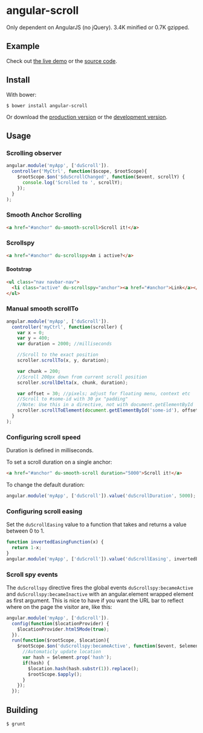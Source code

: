 angular-scroll
==============

Only dependent on AngularJS (no jQuery). 3.4K minified or 0.7K gzipped.

Example
-------
Check out [the live demo](http://durated.github.io/angular-scroll/) or the [source code](https://github.com/durated/angular-scroll/blob/master/example/index.html).

Install
-------
With bower:

    $ bower install angular-scroll

Or download the [production version](https://raw.github.com/durated/angular-scroll/master/angular-scroll.min.js) or the [development version](https://raw.github.com/durated/angular-scroll/master/angular-scroll.js).

Usage
-----

### Scrolling observer
```js
angular.module('myApp', ['duScroll']).
  controller('MyCtrl', function($scope, $rootScope){
    $rootScope.$on('$duScrollChanged', function($event, scrollY) {
      console.log('Scrolled to ', scrollY);
    });
  }
);
```

### Smooth Anchor Scrolling
```html
<a href="#anchor" du-smooth-scroll>Scroll it!</a>
```

### Scrollspy
```html
<a href="#anchor" du-scrollspy>Am i active?</a>
```

#### Bootstrap
```html
<ul class="nav navbar-nav">
  <li class="active" du-scrollspy="anchor"><a href="#anchor">Link</a></li>
</ul>
```


### Manual smooth scrollTo
```js
angular.module('myApp', ['duScroll']).
  controller('myCtrl', function(scroller) {
    var x = 0;
    var y = 400;
    var duration = 2000; //milliseconds

    //Scroll to the exact position
    scroller.scrollTo(x, y, duration);

    var chunk = 200;
    //Scroll 200px down from current scroll position
    scroller.scrollDelta(x, chunk, duration);

    var offset = 30; //pixels; adjust for floating menu, context etc
    //Scroll to #some-id with 30 px "padding"
    //Note: Use this in a directive, not with document.getElementById 
    scroller.scrollToElement(document.getElementById('some-id'), offset, duration);
  }
);
```

### Configuring scroll speed
Duration is defined in milliseconds.

To set a scroll duration on a single anchor:
```html
<a href="#anchor" du-smooth-scroll duration="5000">Scroll it!</a>
```

To change the default duration:
```js
angular.module('myApp', ['duScroll']).value('duScrollDuration', 5000);
```

### Configuring scroll easing
Set the `duScrollEasing` value to a function that takes and returns a value between 0 to 1.

```js
function invertedEasingFunction(x) {
  return 1-x;
}
angular.module('myApp', ['duScroll']).value('duScrollEasing', invertedEasingFunction);
```

### Scroll spy events

The `duScrollspy` directive fires the global events `duScrollspy:becameActive` and `duScrollspy:becameInactive` with an angular.element wrapped element as first argument. This is nice to have if you want the URL bar to reflect where on the page the visitor are, like this: 

```js
angular.module('myApp', ['duScroll']).
  config(function($locationProvider) {
    $locationProvider.html5Mode(true);
  }).
  run(function($rootScope, $location){
    $rootScope.$on('duScrollspy:becameActive', function($event, $element){
      //Automaticly update location
      var hash = $element.prop('hash');
      if(hash) {
        $location.hash(hash.substr(1)).replace();
        $rootScope.$apply();
      }
    });
  });
```

Building
--------

    $ grunt
